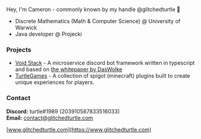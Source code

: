 Hey, I'm Cameron - commonly known by my handle @glitchedturtle 🐢
* Discrete Mathematics (Math & Computer Science) @ University of Warwick
* Java developer @ Projecki

### Projects
* [Void Stack](https://github.com/glitchedturtle/void-gateway) - A microservice discord bot framework written in typescript and based on [the whitepaper by DasWolke](https://gist.github.com/DasWolke/c9d7dfe6a78445011162a12abd32091d)
* [TurtleGames](https://github.com/MineTurtleGames) - A collection of spigot (minecraft) plugins built to create unique experiences for players.

### Contact
**Discord:** turtle#1989 (203910587833516033)  
**Email:** contact@glitchedturtle.com

[www.glitchedturtle.com](https://www.glitchedturtle.com)

